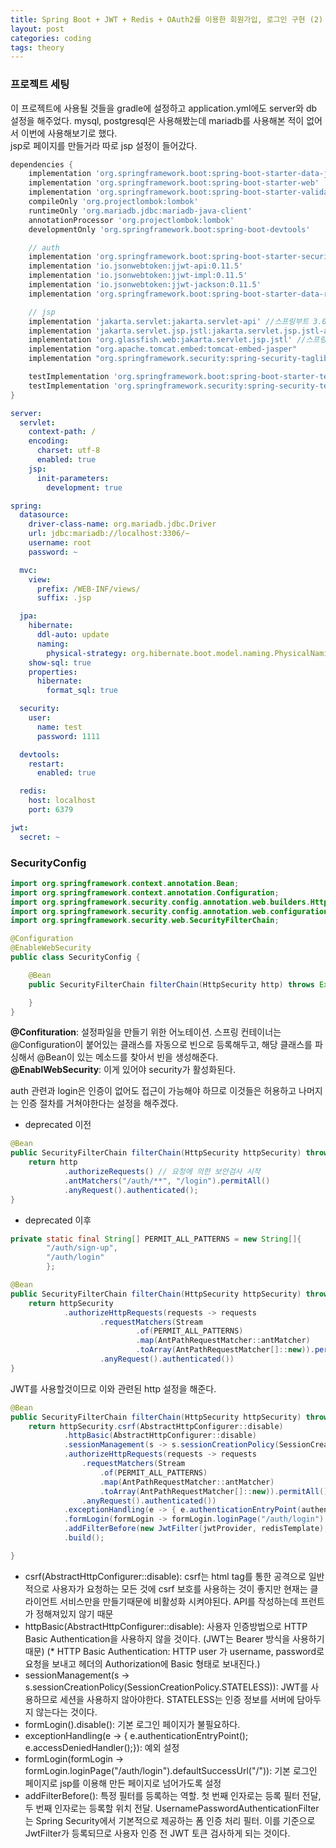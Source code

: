 ```yaml
---
title: Spring Boot + JWT + Redis + OAuth2를 이용한 회원가입, 로그인 구현 (2) - Spring Security 및 기본 설정
layout: post
categories: coding
tags: theory
---
```


### 프로젝트 세팅
이 프로젝트에 사용될 것들을 gradle에 설정하고 application.yml에도 server와 db 설정을 해주었다.
mysql, postgresql은 사용해봤는데 mariadb를 사용해본 적이 없어서 이번에 사용해보기로 했다.    
jsp로 페이지를 만들거라 따로 jsp 설정이 들어갔다.    

```groovy
dependencies {
    implementation 'org.springframework.boot:spring-boot-starter-data-jpa'
    implementation 'org.springframework.boot:spring-boot-starter-web'
    implementation 'org.springframework.boot:spring-boot-starter-validation'
    compileOnly 'org.projectlombok:lombok'
    runtimeOnly 'org.mariadb.jdbc:mariadb-java-client'
    annotationProcessor 'org.projectlombok:lombok'
    developmentOnly 'org.springframework.boot:spring-boot-devtools'

    // auth
    implementation 'org.springframework.boot:spring-boot-starter-security'
    implementation 'io.jsonwebtoken:jjwt-api:0.11.5'
    implementation 'io.jsonwebtoken:jjwt-impl:0.11.5'
    implementation 'io.jsonwebtoken:jjwt-jackson:0.11.5'
    implementation 'org.springframework.boot:spring-boot-starter-data-redis'

    // jsp
    implementation 'jakarta.servlet:jakarta.servlet-api' //스프링부트 3.0 이상
    implementation 'jakarta.servlet.jsp.jstl:jakarta.servlet.jsp.jstl-api' //스프링부트 3.0 이상
    implementation 'org.glassfish.web:jakarta.servlet.jsp.jstl' //스프링부트 3.0 이상
    implementation "org.apache.tomcat.embed:tomcat-embed-jasper"
    implementation "org.springframework.security:spring-security-taglibs"

    testImplementation 'org.springframework.boot:spring-boot-starter-test'
    testImplementation 'org.springframework.security:spring-security-test'
}
```

```yaml
server:
  servlet:
    context-path: /
    encoding:
      charset: utf-8
      enabled: true
    jsp:
      init-parameters:
        development: true

spring:
  datasource:
    driver-class-name: org.mariadb.jdbc.Driver
    url: jdbc:mariadb://localhost:3306/~
    username: root
    password: ~

  mvc:
    view:
      prefix: /WEB-INF/views/
      suffix: .jsp

  jpa:
    hibernate:
      ddl-auto: update
      naming:
        physical-strategy: org.hibernate.boot.model.naming.PhysicalNamingStrategyStandardImpl
    show-sql: true
    properties:
      hibernate:
        format_sql: true

  security:
    user:
      name: test
      password: 1111

  devtools:
    restart:
      enabled: true

  redis:
    host: localhost
    port: 6379

jwt:
  secret: ~
```

### SecurityConfig
```java
import org.springframework.context.annotation.Bean;
import org.springframework.context.annotation.Configuration;
import org.springframework.security.config.annotation.web.builders.HttpSecurity;
import org.springframework.security.config.annotation.web.configuration.EnableWebSecurity;
import org.springframework.security.web.SecurityFilterChain;

@Configuration
@EnableWebSecurity
public class SecurityConfig {

    @Bean
    public SecurityFilterChain filterChain(HttpSecurity http) throws Exception {

    }
}
```
__@Confituration__: 설정파일을 만들기 위한 어노테이션. 스프링 컨테이너는 @Configuration이 붙어있는 클래스를 자동으로 빈으로 등록해두고, 해당 클래스를 파싱해서 @Bean이 있는 메소드를 찾아서 빈을 생성해준다.    
__@EnablWebSecurity__: 이게 있어야 security가 활성화된다.

auth 관련과 login은 인증이 없어도 접근이 가능해야 하므로 이것들은 허용하고 나머지는 인증 절차를 거쳐야한다는 설정을 해주겠다.    

- deprecated 이전    

```java
@Bean
public SecurityFilterChain filterChain(HttpSecurity httpSecurity) throws Exception {
    return http
            .authorizeRequests() // 요청에 의한 보안검사 시작
            .antMatchers("/auth/**", "/login").permitAll()
            .anyRequest().authenticated();
}
```

- deprecated 이후    

```java
private static final String[] PERMIT_ALL_PATTERNS = new String[]{
        "/auth/sign-up",
        "/auth/login"
        };

@Bean
public SecurityFilterChain filterChain(HttpSecurity httpSecurity) throws Exception {
    return httpSecurity
            .authorizeHttpRequests(requests -> requests
                    .requestMatchers(Stream
                            .of(PERMIT_ALL_PATTERNS)
                            .map(AntPathRequestMatcher::antMatcher)
                            .toArray(AntPathRequestMatcher[]::new)).permitAll()
                    .anyRequest().authenticated())
}
```    

JWT를 사용할것이므로 이와 관련된 http 설정을 해준다.    

```java
@Bean
public SecurityFilterChain filterChain(HttpSecurity httpSecurity) throws Exception {
    return httpSecurity.csrf(AbstractHttpConfigurer::disable)
            .httpBasic(AbstractHttpConfigurer::disable)
            .sessionManagement(s -> s.sessionCreationPolicy(SessionCreationPolicy.STATELESS))
            .authorizeHttpRequests(requests -> requests
                .requestMatchers(Stream
                    .of(PERMIT_ALL_PATTERNS)
                    .map(AntPathRequestMatcher::antMatcher)
                    .toArray(AntPathRequestMatcher[]::new)).permitAll()
                .anyRequest().authenticated())
            .exceptionHandling(e -> { e.authenticationEntryPoint(authenticationEntryPoint); e.accessDeniedHandler(jwtAccessDeniedHandler);})
            .formLogin(formLogin -> formLogin.loginPage("/auth/login").defaultSuccessUrl("/"))
            .addFilterBefore(new JwtFilter(jwtProvider, redisTemplate), UsernamePasswordAuthenticationFilter.class)
            .build();

}
```    

* csrf(AbstractHttpConfigurer::disable): csrf는 html tag를 통한 공격으로 일반적으로 사용자가 요청하는 모든 것에 csrf 보호를 사용하는 것이 좋지만 
현재는 클라이언트 서비스만을 만들기때문에 비활성화 시켜야된다. API를 작성하는데 프런트가 정해져있지 않기 때문
* httpBasic(AbstractHttpConfigurer::disable): 사용자 인증방법으로 HTTP Basic Authentication을 사용하지 않을 것이다. (JWT는 Bearer 방식을 사용하기 때문)
(* HTTP Basic Authentication: HTTP user 가 username, password로 요청을 보내고 헤더의 Authorization에 Basic <credentials> 형태로 보내진다.)    
* sessionManagement(s -> s.sessionCreationPolicy(SessionCreationPolicy.STATELESS)): JWT를 사용하므로 세션을 사용하지 않아야한다. STATELESS는 인증 정보를 서버에 담아두지 않는다는 것이다.
* formLogin().disable(): 기본 로그인 페이지가 불필요하다.    
* exceptionHandling(e -> { e.authenticationEntryPoint(); e.accessDeniedHandler();}): 예외 설정
* formLogin(formLogin -> formLogin.loginPage("/auth/login").defaultSuccessUrl("/")): 기본 로그인 페이지로 jsp를 이용해 만든 페이지로 넘어가도록 설정
* addFilterBefore(): 특정 필터를 등록하는 역할. 첫 번째 인자로는 등록 필터 전달, 두 번째 인자로는 등록할 위치 전달. UsernamePasswordAuthenticationFilter는 Spring Security에서 기본적으로 제공하는 폼 인증 처리 필터. 
이를 기준으로 JwtFilter가 등록되므로 사용자 인증 전 JWT 토큰 검사하게 되는 것이다.    
